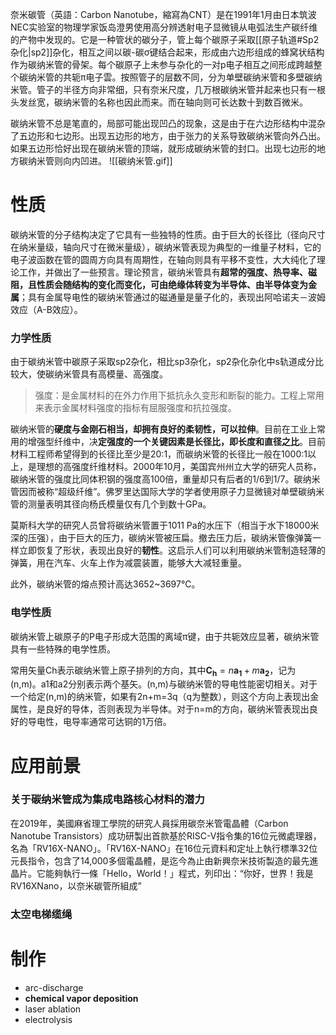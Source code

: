 奈米碳管（英語：Carbon Nanotube，縮寫為CNT）是在1991年1月由日本筑波NEC实验室的物理学家饭岛澄男使用高分辨透射电子显微镜从电弧法生产碳纤维的产物中发现的。它是一种管状的碳分子，管上每个碳原子采取[[原子轨道#Sp2杂化|sp2]]杂化，相互之间以碳-碳σ键结合起来，形成由六边形组成的蜂窝状结构作为碳纳米管的骨架。每个碳原子上未参与杂化的一对p电子相互之间形成跨越整个碳纳米管的共轭π电子雲。按照管子的层数不同，分为单壁碳纳米管和多壁碳纳米管。管子的半径方向非常细，只有奈米尺度，几万根碳纳米管并起来也只有一根头发丝宽，碳纳米管的名称也因此而来。而在轴向则可长达数十到数百微米。

碳纳米管不总是笔直的，局部可能出现凹凸的现象，这是由于在六边形结构中混杂了五边形和七边形。出现五边形的地方，由于张力的关系导致碳纳米管向外凸出。如果五边形恰好出现在碳纳米管的顶端，就形成碳纳米管的封口。出现七边形的地方碳纳米管则向内凹进。
![[碳纳米管.gif]]

# 性质
碳纳米管的分子结构决定了它具有一些独特的性质。由于巨大的长径比（径向尺寸在纳米量级，轴向尺寸在微米量级），碳纳米管表现为典型的一维量子材料，它的电子波函数在管的圆周方向具有周期性，在轴向则具有平移不变性，大大纯化了理论工作，并做出了一些预言。理论预言，碳纳米管具有**超常的强度、热导率、磁阻，且性质会随结构的变化而变化，可由绝缘体转变为半导体、由半导体变为金属**；具有金属导电性的碳纳米管通过的磁通量是量子化的，表现出阿哈诺夫－波姆效应（A-B效应）。

### 力学性质
由于碳纳米管中碳原子采取sp2杂化，相比sp3杂化，sp2杂化杂化中s轨道成分比较大，使碳纳米管具有高模量、高强度。

> 强度：是金属材料的在外力作用下抵抗永久变形和断裂的能力。工程上常用来表示金属材料强度的指标有屈服强度和抗拉强度。

碳纳米管的**硬度与金刚石相当，却拥有良好的柔韧性，可以拉伸**。目前在工业上常用的增强型纤维中，决**定强度的一个关键因素是长径比，即长度和直径之比**。目前材料工程师希望得到的长径比至少是20:1，而碳纳米管的长径比一般在1000:1以上，是理想的高强度纤维材料。2000年10月，美国宾州州立大学的研究人员称，碳纳米管的强度比同体积钢的强度高100倍，重量却只有后者的1/6到1/7。碳纳米管因而被称“超级纤维”。佛罗里达国际大学的学者使用原子力显微镜对单壁碳纳米管的测量表明其径向杨氏模量仅有几个到数十GPa。

莫斯科大学的研究人员曾将碳纳米管置于1011 Pa的水压下（相当于水下18000米深的压强），由于巨大的压力，碳纳米管被压扁。撤去压力后，碳纳米管像弹簧一样立即恢复了形状，表现出良好的**韧性**。这启示人们可以利用碳纳米管制造轻薄的弹簧，用在汽车、火车上作为减震装置，能够大大减轻重量。

此外，碳纳米管的熔点预计高达3652~3697℃。

### 电学性质
碳纳米管上碳原子的P电子形成大范围的离域π键，由于共轭效应显著，碳纳米管具有一些特殊的电学性质。

常用矢量Ch表示碳纳米管上原子排列的方向，其中${\mathbf  {C_{h}}}=n{\mathbf  {a_{1}}}+m{\mathbf  {a_{2}}}$，记为(n,m)。a1和a2分别表示两个基矢。(n,m)与碳纳米管的导电性能密切相关。对于一个给定(n,m)的纳米管，如果有2n+m=3q（q为整数），则这个方向上表现出金属性，是良好的导体，否则表现为半导体。对于n=m的方向，碳纳米管表现出良好的导电性，电导率通常可达铜的1万倍。

# 应用前景
### 关于碳纳米管成为集成电路核心材料的潜力
在2019年，美國麻省理工學院的研究人員採用碳奈米管電晶體（Carbon Nanotube Transistors）成功研製出首款基於RISC-V指令集的16位元微處理器，名為「RV16X-NANO」。「RV16X-NANO」在16位元資料和定址上執行標準32位元長指令，包含了14,000多個電晶體，是迄今為止由新興奈米技術製造的最先進晶片。它能夠執行一條「Hello，World！」程式，列印出：“你好，世界！我是 RV16XNano，以奈米碳管所組成”
### 太空电梯缆绳
# 制作
- arc-discharge
- **chemical vapor deposition**
- laser ablation
- electrolysis